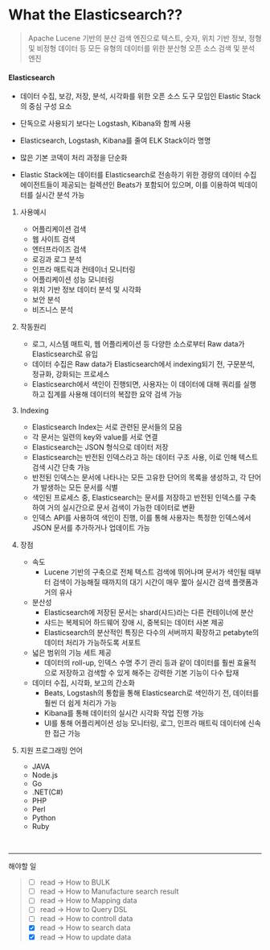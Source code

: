 # What the Elasticsearch??
> Apache Lucene 기반의 분산 검색 엔진으로 텍스트, 숫자, 위치 기반 정보, 정형 및 비정형 데이터 등 모든 유형의 데이터를 위한 분산형 오픈 소스 검색 및 분석 엔진

#### Elasticsearch

- 데이터 수집, 보강, 저장, 분석, 시각화를 위한 오픈 소스 도구 모임인 Elastic Stack의 중심 구성 요소

- 단독으로 사용되기 보다는 Logstash, Kibana와 함께 사용

- Elasticsearch, Logstash, Kibana를 줄여 ELK Stack이라 명명

- 많은 기본 코덱이 처리 과정을 단순화

- Elastic Stack에는 데이터를 Elasticsearch로 전송하기 위한 경량의 데이터 수집 에이전트들이 제공되는 컬렉션인 Beats가 포함되어 있으며, 이를 이용하여 빅데이터를 실시간 분석 가능




1. 사용예시

   - 어플리케이션 검색
   - 웹 사이트 검색
   - 엔터프라이즈 검색
   - 로깅과 로그 분석
   - 인프라 매트릭과 컨테이너 모니터링
   - 어플리케이션 성능 모니터링
   - 위치 기반 정보 데이터 분석 및 시각화
   - 보안 분석
   - 비즈니스 분석




2. 작동원리

   - 로그, 시스템 매트릭, 웹 어플리케이션 등 다양한 소스로부터 Raw data가 Elasticsearch로 유입
   - 데이터 수집은 Raw data가 Elasticsearch에서 indexing되기 전, 구문분석, 정규화, 강화되는 프로세스
   - Elasticsearch에서 색인이 진행되면, 사용자는 이 데이터에 대해 쿼리를 실행하고 집계를 사용해 데이터의 복잡한 요약 검색 가능
   



3. Indexing

   - Elasticsearch Index는 서로 관련된 문서들의 모음
   - 각 문서는 일련의 key와 value를 서로 연결
   - Elasticsearch는 JSON 형식으로 데이터 저장
   - Elasticsearch는 반전된 인덱스라고 하는 데이터 구조 사용, 이로 인해 텍스트 검색 시간 단축 가능
   - 반전된 인덱스는 문서에 나타나는 모든 고유한 단어의 목록을 생성하고, 각 단어가 발생하는 모든 문서를 식별
   - 색인된 프로세스 중, Elasticsearch는 문서를 저장하고 반전된 인덱스를 구축하여 거의 실시간으로 문서 검색이 가능한 데이터로 변환
   - 인덱스 API를 사용하여 색인이 진행, 이를 통해 사용자는 특정한 인덱스에서 JSON 문서를 추가하거나 업데이트 가능

   

4. 장점

   - 속도
     - Lucene 기반의 구축으로 전체 텍스트 검색에 뛰어나며 문서가 색인될 때부터 검색이 가능해질 때까지의 대기 시간이 매우 짧아 실시간 검색 플랫폼과 거의 유사
   - 분산성
     - Elasticsearch에 저장된 문서는 shard(샤드)라는 다른 컨테이너에 분산
     - 샤드는 복제되어 하드웨어 장애 시, 중복되는 데이터 사본 제공
     - Elasticsearch의 분산적인 특징은 다수의 서버까지 확장하고 petabyte의 데이터 처리가 가능하도록 서포트
   - 넓은 범위의 기능 세트 제공
     - 데이터의 roll-up, 인덱스 수명 주기 관리 등과 같이 데이터를 훨씬 효율적으로 저장하고 검색할 수 있게 해주는 강력한 기본 기능이 다수 탑재
   - 데이터 수집, 시각화, 보고의 간소화
     - Beats, Logstash의 통합을 통해 Elasticsearch로 색인하기 전, 데이터를 훨씬 더 쉽게 처리가 가능
     - Kibana를 통해 데이터의 실시간 시각화 작업 진행 가능
     - UI를 통해 어플리케이션 성능 모니터링, 로그, 인프라 매트릭 데이터에 신속한 접근 가능

   

5. 지원 프로그래밍 언어

   - JAVA
   - Node.js
   - Go
   - .NET(C#)
   - PHP
   - Perl
   - Python
   - Ruby

​	

------

해야할 일

> - [ ] read -> How to BULK
> - [ ] read -> How to Manufacture search result
> - [ ] read -> How to Mapping data
> - [ ] read -> How to Query DSL
> - [ ] read -> How to controll data
> - [x] read -> How to search data
> - [x] read -> How to update data

